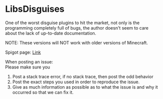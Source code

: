 LibsDisguises
=============

One of the worst disguise plugins to hit the market, not only is the programming completely full of bugs, the author doesn't seem to care about the lack of up-to-date documentation.<br>

NOTE: These versions will NOT work with older versions of Minecraft.

Spigot page: <a href="https://www.spigotmc.org/resources/32453/">Link</a>


When posting an issue:<br>
Please make sure you<br>
1) Post a stack trace error, if no stack trace, then post the odd behavior<br>
2) Post the exact steps you used in order to reproduce the issue.<br>
3) Give as much information as possible as to what the issue is and why it occurred so that we can fix it.<br>
